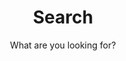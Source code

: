 ---
layout: search
title: Search
permalink: /search/
subtitle: "What are you looking for?<br><br>"
feature-img: "assets/img/pexels/apple-clean-containers.jpg"
icon: "fa-search"
---